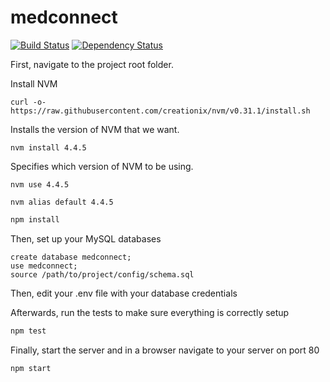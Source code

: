 # medconnect
[![Build Status](https://travis-ci.org/tannerwj/medconnect.svg?branch=master)](https://travis-ci.org/tannerwj/medconnect)
[![Dependency Status](https://gemnasium.com/tannerwj/medconnect.svg)](https://gemnasium.com/tannerwj/medconnect)


First, navigate to the project root folder.

Install NVM
```
curl -o- https://raw.githubusercontent.com/creationix/nvm/v0.31.1/install.sh
```

Installs the version of NVM that we want.
```
nvm install 4.4.5 
```

Specifies which version of NVM to be using.
```
nvm use 4.4.5
```

```Maps default to 4.4.5
nvm alias default 4.4.5
```

```bash
npm install
```

Then, set up your MySQL databases

```MySQL
create database medconnect;
use medconnect;
source /path/to/project/config/schema.sql
```

Then, edit your .env file with your database credentials

Afterwards, run the tests to make sure everything is correctly setup

```bash
npm test
```

Finally, start the server and in a browser navigate to your server on port 80

```bash
npm start
```
